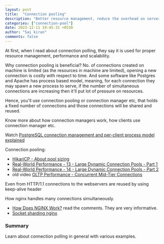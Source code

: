 ```yaml
---
layout: post
title:  "Connection pooling"
description: "Better resource management, reduce the overhead on server"
categories: ["connection-pool"]
date: 2023-12-11 19:45:31 +0530
author: "Sai kiran"
comments: false
---
```


At first, when I read about connection polling, they say it is used for proper resource management, performance and scalability. 

Why connection pooling is beneficial? No. of connections created on machine is limited (as the resources in machine are limited), opening a new connection is costly with respect to time. And some software like Postgres and Apache has process based model, meaning, for each connection they may spawn a new process to serve, if the number of simultaneous connections are increasing then it'll put lot of pressure on resources.

Hence, you'll use connection pooling or connection manager etc, that holds a fixed number of connections and those connections will be shared and reused.

Know more about how connection managers work, how clients use connection manager etc.

Watch [PostgreSQL connection management and per-client process model explained](https://www.youtube.com/watch?v=o7qLKfILuD8)

Connection pooling:

- [HikariCP - About pool sizing](https://github.com/brettwooldridge/HikariCP/wiki/About-Pool-Sizing)
- [Real-World Performance - 13 - Large Dynamic Connection Pools - Part 1](https://www.youtube.com/watch?v=Oo-tBpVewP4)
- [Real-World Performance - 14 - Large Dynamic Connection Pools - Part 2](https://www.youtube.com/watch?v=XzN8Rp6glEo)
- old video [OLTP Performance - Concurrent Mid-Tier Connections](https://www.youtube.com/watch?v=xNDnVOCdvQ0)

Even from HTTP/1.1 connections to the webservers are reused by using keep-alive header

How nginx handles many connections simultaneously.

- [How Does NGINX Work?](https://www.nginx.com/blog/inside-nginx-how-we-designed-for-performance-scale/#process-model) read the comments.
They are very informative.
- [Socket sharding nginx](https://www.nginx.com/blog/socket-sharding-nginx-release-1-9-1/)

### Summary

Learn about connection polling in general with various examples.